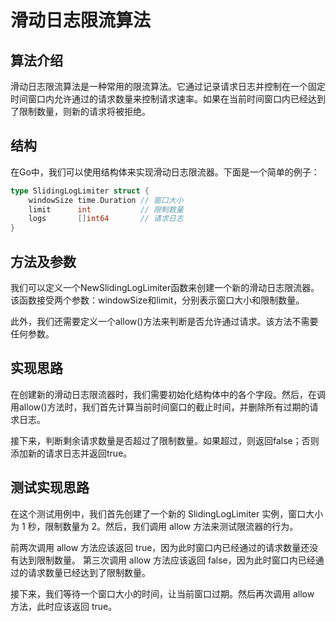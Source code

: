 # 滑动日志限流算法

## 算法介绍

滑动日志限流算法是一种常用的限流算法。它通过记录请求日志并控制在一个固定时间窗口内允许通过的请求数量来控制请求速率。如果在当前时间窗口内已经达到了限制数量，则新的请求将被拒绝。

## 结构

在Go中，我们可以使用结构体来实现滑动日志限流器。下面是一个简单的例子：

```go
type SlidingLogLimiter struct {
	windowSize time.Duration // 窗口大小
	limit      int           // 限制数量
	logs       []int64       // 请求日志
}
```
## 方法及参数
我们可以定义一个NewSlidingLogLimiter函数来创建一个新的滑动日志限流器。该函数接受两个参数：windowSize和limit，分别表示窗口大小和限制数量。

此外，我们还需要定义一个allow()方法来判断是否允许通过请求。该方法不需要任何参数。

## 实现思路
在创建新的滑动日志限流器时，我们需要初始化结构体中的各个字段。然后，在调用allow()方法时，我们首先计算当前时间窗口的截止时间，并删除所有过期的请求日志。

接下来，判断剩余请求数量是否超过了限制数量。如果超过，则返回false；否则添加新的请求日志并返回true。

## 测试实现思路
在这个测试用例中，我们首先创建了一个新的 SlidingLogLimiter 实例，窗口大小为 1 秒，限制数量为 2。然后，我们调用 allow 方法来测试限流器的行为。

前两次调用 allow 方法应该返回 true，因为此时窗口内已经通过的请求数量还没有达到限制数量。
第三次调用 allow 方法应该返回 false，因为此时窗口内已经通过的请求数量已经达到了限制数量。

接下来，我们等待一个窗口大小的时间，让当前窗口过期。然后再次调用 allow 方法，此时应该返回 true。